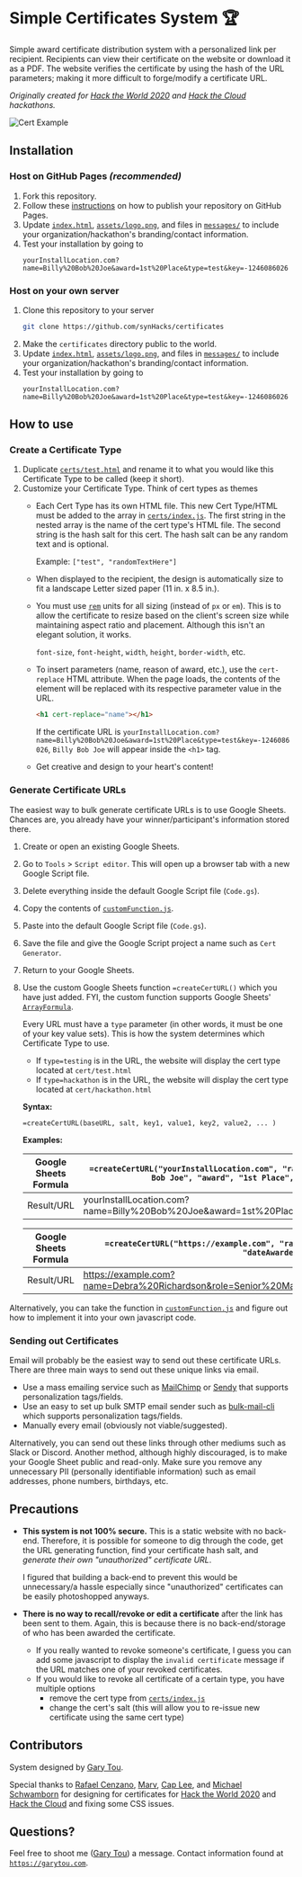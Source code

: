 # Simple Certificates System :trophy:

Simple award certificate distribution system with a personalized link per recipient. Recipients can view their certificate on the website or download it as a PDF. The website verifies the certificate by using the hash of the URL parameters; making it more difficult to forge/modify a certificate URL.

*Originally created for [Hack the World 2020](https://hacktheworld.synhacks.org/) and [Hack the Cloud](https://cloud.hackthefog.com/) hackathons.*

![Cert Example](https://user-images.githubusercontent.com/20099646/89026587-d1f01900-d2dd-11ea-894c-916935efe598.jpg)


## Installation

### Host on GitHub Pages *(recommended)*
1. Fork this repository.
2. Follow these [instructions](https://docs.github.com/en/github/working-with-github-pages/creating-a-github-pages-site#creating-your-sites) on how to publish your repository on GitHub Pages.
3. Update [`index.html`](index.html), [`assets/logo.png`](assets/logo.png), and files in [`messages/`](messages/) to include your organization/hackathon's branding/contact information.
4. Test your installation by going to
   ```
   yourInstallLocation.com?name=Billy%20Bob%20Joe&award=1st%20Place&type=test&key=-1246086026
   ```

### Host on your own server
1. Clone this repository to your server
   ```bash
   git clone https://github.com/synHacks/certificates
   ```
2. Make the `certificates` directory public to the world.
3. Update [`index.html`](index.html), [`assets/logo.png`](assets/logo.png), and files in [`messages/`](messages/) to include your organization/hackathon's branding/contact information.
4. Test your installation by going to
   ```
   yourInstallLocation.com?name=Billy%20Bob%20Joe&award=1st%20Place&type=test&key=-1246086026
   ```

## How to use
### Create a Certificate Type
1. Duplicate [`certs/test.html`](certs/test.html) and rename it to what you would like this Certificate Type to be called (keep it short).
2. Customize your Certificate Type. Think of cert types as themes
   - Each Cert Type has its own HTML file. This new Cert Type/HTML must be added to the array in [`certs/index.js`](certs/index.js). The first string in the nested array is the name of the cert type's HTML file. The second string is the hash salt for this cert. The hash salt can be any random text and is optional.
      
      Example: `["test", "randomTextHere"]`
   - When displayed to the recipient, the design is automatically size to fit a landscape Letter sized paper (11 in. x 8.5 in.).
   - You must use [`rem`](https://css-tricks.com/theres-more-to-the-css-rem-unit-than-font-sizing/) units for all sizing (instead of `px` or `em`). This is to allow the certificate to resize based on the client's screen size while maintaining aspect ratio and placement. Although this isn't an elegant solution, it works.

      `font-size`, `font-height`, `width`, `height`, `border-width`, etc.
   - To insert parameters (name, reason of award, etc.), use the `cert-replace` HTML attribute. When the page loads, the contents of the element will be replaced with its respective parameter value in the URL.

      ```HTML
      <h1 cert-replace="name"></h1>
      ```
      If the certificate URL is `yourInstallLocation.com?name=Billy%20Bob%20Joe&award=1st%20Place&type=test&key=-1246086026`, `Billy Bob Joe` will appear inside the `<h1>` tag.
      
   - Get creative and design to your heart's content!

### Generate Certificate URLs

The easiest way to bulk generate certificate URLs is to use Google Sheets. Chances are, you already have your winner/participant's information stored there.
1. Create or open an existing Google Sheets.
2. Go to `Tools` > `Script editor`. This will open up a browser tab with a new Google Script file.
3. Delete everything inside the default Google Script file (`Code.gs`).
4. Copy the contents of [`customFunction.js`](customFunction.js).
5. Paste into the default Google Script file (`Code.gs`).
6. Save the file and give the Google Script project a name such as `Cert Generator`.
7. Return to your Google Sheets.
8. Use the custom Google Sheets function `=createCertURL()` which you have just added. FYI, the custom function supports Google Sheets' [`ArrayFormula`](https://support.google.com/docs/answer/3093275?hl=en).

   Every URL must have a `type` parameter (in other words, it must be one of your key value sets). This is how the system determines which Certificate Type to use.
   - If `type=testing` is in the URL, the website will display the cert type located at `cert/test.html`
   - If `type=hackathon` is in the URL, the website will display the cert type located at `cert/hackathon.html`

   **Syntax:**
   ```excel
   =createCertURL(baseURL, salt, key1, value1, key2, value2, ... )
   ```
   **Examples:**

   Google Sheets Formula | `=createCertURL("yourInstallLocation.com", "randomTextHere", "name", "Billy Bob Joe", "award", "1st Place", "type", "test")`|
   ----------------------|-------------------------------------------
   Result/URL | yourInstallLocation.com?name=Billy%20Bob%20Joe&award=1st%20Place&type=test&key=-1246086026 |
      
   Google Sheets Formula | `=createCertURL("https://example.com", "randomTextHere", "name", "Debra Richardson", "role", "Senior Manager", "dateAwarded", "July 31st, 2020", "type", "test")`|
   ----------------------|-------------------------------------------
   Result/URL | https://example.com?name=Debra%20Richardson&role=Senior%20Manager&dateAwarded=July%2031st,%202020&type=test&key=-1811546624 |


Alternatively, you can take the function in [`customFunction.js`](customFunction.js) and figure out how to implement it into your own javascript code.

### Sending out Certificates

Email will probably be the easiest way to send out these certificate URLs. There are three main ways to send out these unique links via email.
- Use a mass emailing service such as [MailChimp](https://mailchimp.com/help/use-merge-tags-to-send-personalized-files/) or [Sendy](https://sendy.co/forum/discussion/9205/how-to-use-custom-field-tags-in-emails/p1) that supports personalization tags/fields.
- Use an easy to set up bulk SMTP email sender such as [bulk-mail-cli](https://github.com/adventmail/bulk-mail-cli) which supports personalization tags/fields.
- Manually every email (obviously not viable/suggested).

Alternatively, you can send out these links through other mediums such as Slack or Discord. Another method, although highly discouraged, is to make your Google Sheet public and read-only. Make sure you remove any unnecessary PII (personally identifiable information) such as email addresses, phone numbers, birthdays, etc.

## Precautions
- **This system is not 100% secure.** This is a static website with no back-end. Therefore, it is possible for someone to dig through the code, get the URL generating function, find your certificate hash salt, and *generate their own "unauthorized" certificate URL*.

   I figured that building a back-end to prevent this would be unnecessary/a hassle especially since "unauthorized" certificates can be easily photoshopped anyways.
- **There is no way to recall/revoke or edit a certificate** after the link has been sent to them. Again, this is because there is no back-end/storage of who has been awarded the certificate.
   - If you really wanted to revoke someone's certificate, I guess you can add some javascript to display the `invalid certificate` message if the URL matches one of your revoked certificates.
   - If you would like to revoke all certificate of a certain type, you have multiple options
      - remove the cert type from [`certs/index.js`](cert/index.js)
      - change the cert's salt (this will allow you to re-issue new certificate using the same cert type)

## Contributors
System designed by [Gary Tou](https://github.com/garytou2).

Special thanks to [Rafael Cenzano](https://github.com/RafaelCenzano), [Marv](https://github.com/malee31), [Cap Lee](https://github.com/calee14), and [Michael Schwamborn](https://github.com/mschwamborn) for designing for certificates for [Hack the World 2020](https://hacktheworld.synhacks.org/) and [Hack the Cloud](https://cloud.hackthefog.com/) and fixing some CSS issues.

## Questions?
Feel free to shoot me ([Gary Tou](https://github.com/garytou2)) a message. Contact information found at [`https://garytou.com`](https://garytou.com).